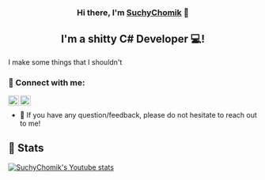 <h3 align="center">
Hi there, I'm <a href="https://www.youtube.com/@NotSuchyChomik" target="_blank" rel="noreferrer">SuchyChomik</a> 👋
</h3>

<h2 align="center">
I'm a shitty C# Developer 💻!
</h2> 

I make some things that I shouldn't

### 🤝 Connect with me:

<a href="https://instagram.com/therealkiyo"><img align="left" src="https://raw.githubusercontent.com/yushi1007/yushi1007/main/images/instagram.svg" alt="SuchyChomik | Instagram" width="21px"/></a>
<a href="https://www.youtube.com/@NotSuchyChomik"><img align="left" src="https://github.com/SuchyChomik/SuchyChomik/assets/128889653/1db8984e-9421-433c-801d-e97bcc8c968e" alt="SuchyChomik | YouTube" width="21px"/></a>
</br>
- 💬 If you have any question/feedback, please do not hesitate to reach out to me!

## 💼 Stats

[![SuchyChomik's Youtube stats](https://img.shields.io/youtube/channel/subscribers/UC876_aDsUR4TUzwQ2gYn1yg?style=social)](youtube.com/@grenfish)
